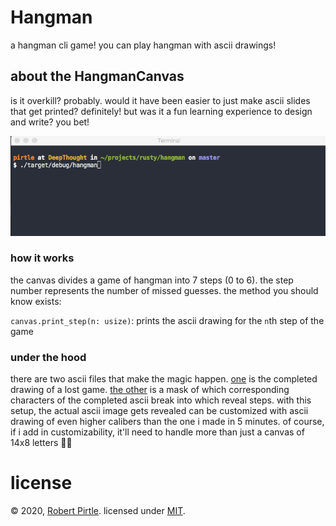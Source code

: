 # Hangman

a hangman cli game! you can play hangman with ascii drawings!

## about the HangmanCanvas

is it overkill? probably. would it have been easier to just make ascii slides that get printed? definitely! but was it a fun learning experience to design and write? you bet!

![](hangman_demo.gif)


### how it works

the canvas divides a game of hangman into 7 steps (0 to 6). the step number represents the number of missed guesses. the method you should know exists:

`canvas.print_step(n: usize)`: prints the ascii drawing for the `n`th step of the game


### under the hood

there are two ascii files that make the magic happen. [one](src/hangman.ascii) is the completed drawing of a lost game. [the other](src/hangman_mask.ascii) is a mask of which corresponding characters of the completed ascii break into which reveal steps. with this setup, the actual ascii image gets revealed can be customized with ascii drawing of even higher calibers than the one i made in 5 minutes. of course, if i add in customizability, it'll need to handle more than just a canvas of 14x8 letters :man_shrugging:

# license

© 2020, [Robert Pirtle](https://robert.pirtle.xyz/). licensed under [MIT](https://choosealicense.com/licenses/mit/).
